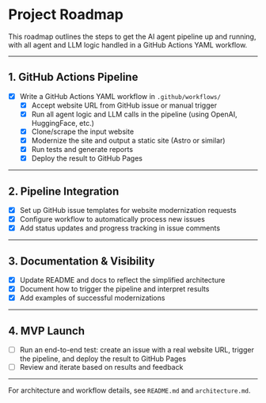 # Project Roadmap

This roadmap outlines the steps to get the AI agent pipeline up and running, with all agent and LLM logic handled in a GitHub Actions YAML workflow.

---

## 1. GitHub Actions Pipeline

- [x] Write a GitHub Actions YAML workflow in `.github/workflows/`
  - [x] Accept website URL from GitHub issue or manual trigger
  - [x] Run all agent logic and LLM calls in the pipeline (using OpenAI, HuggingFace, etc.)
  - [x] Clone/scrape the input website
  - [x] Modernize the site and output a static site (Astro or similar)
  - [x] Run tests and generate reports
  - [x] Deploy the result to GitHub Pages

---

## 2. Pipeline Integration

- [x] Set up GitHub issue templates for website modernization requests
- [x] Configure workflow to automatically process new issues
- [x] Add status updates and progress tracking in issue comments

---

## 3. Documentation & Visibility

- [x] Update README and docs to reflect the simplified architecture
- [x] Document how to trigger the pipeline and interpret results
- [x] Add examples of successful modernizations

---

## 4. MVP Launch

- [ ] Run an end-to-end test: create an issue with a real website URL, trigger the pipeline, and deploy the result to GitHub Pages
- [ ] Review and iterate based on results and feedback

---

For architecture and workflow details, see `README.md` and `architecture.md`.
